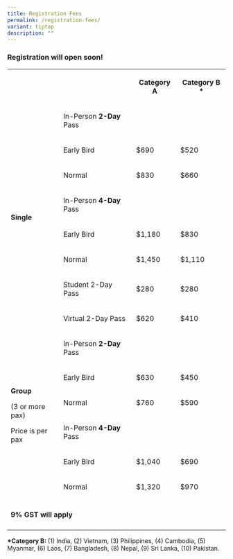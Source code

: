 ```yaml
---
title: Registration Fees
permalink: /registration-fees/
variant: tiptap
description: ""
---
```

<h3><strong>Registration will open soon!</strong></h3>
<table style="minWidth: 100px">
<colgroup>
<col>
<col>
<col>
<col>
</colgroup>
<tbody>
<tr>
<th rowspan="1" colspan="2">
<p></p>
</th>
<th rowspan="1" colspan="1">
<p>Category A</p>
</th>
<th rowspan="1" colspan="1">
<p>Category B *</p>
</th>
</tr>
<tr>
<td rowspan="8" colspan="1">
<p><strong>Single</strong>
</p>
</td>
<td rowspan="1" colspan="1">
<p>In-Person <strong>2-Day </strong>Pass</p>
</td>
<td rowspan="1" colspan="1">
<p></p>
</td>
<td rowspan="1" colspan="1">
<p></p>
</td>
</tr>
<tr>
<td rowspan="1" colspan="1">
<p>Early Bird</p>
</td>
<td rowspan="1" colspan="1">
<p>$690</p>
</td>
<td rowspan="1" colspan="1">
<p>$520</p>
</td>
</tr>
<tr>
<td rowspan="1" colspan="1">
<p>Normal</p>
</td>
<td rowspan="1" colspan="1">
<p>$830</p>
</td>
<td rowspan="1" colspan="1">
<p>$660</p>
</td>
</tr>
<tr>
<td rowspan="1" colspan="1">
<p>In-Person <strong>4-Day </strong>Pass</p>
</td>
<td rowspan="1" colspan="1">
<p></p>
</td>
<td rowspan="1" colspan="1">
<p></p>
</td>
</tr>
<tr>
<td rowspan="1" colspan="1">
<p>Early Bird</p>
</td>
<td rowspan="1" colspan="1">
<p>$1,180</p>
</td>
<td rowspan="1" colspan="1">
<p>$830</p>
</td>
</tr>
<tr>
<td rowspan="1" colspan="1">
<p>Normal</p>
</td>
<td rowspan="1" colspan="1">
<p>$1,450</p>
</td>
<td rowspan="1" colspan="1">
<p>$1,110</p>
</td>
</tr>
<tr>
<td rowspan="1" colspan="1">
<p>Student 2-Day Pass</p>
</td>
<td rowspan="1" colspan="1">
<p>$280</p>
</td>
<td rowspan="1" colspan="1">
<p>$280</p>
</td>
</tr>
<tr>
<td rowspan="1" colspan="1">
<p>Virtual 2-Day Pass</p>
</td>
<td rowspan="1" colspan="1">
<p>$620</p>
</td>
<td rowspan="1" colspan="1">
<p>$410</p>
</td>
</tr>
<tr>
<td rowspan="6" colspan="1">
<p><strong>Group</strong>
</p>
<p>(3 or more pax)</p>
<p>Price is per pax</p>
</td>
<td rowspan="1" colspan="1">
<p>In-Person <strong>2-Day </strong>Pass</p>
</td>
<td rowspan="1" colspan="1">
<p></p>
</td>
<td rowspan="1" colspan="1">
<p></p>
</td>
</tr>
<tr>
<td rowspan="1" colspan="1">
<p>Early Bird</p>
</td>
<td rowspan="1" colspan="1">
<p>$630</p>
</td>
<td rowspan="1" colspan="1">
<p>$450</p>
</td>
</tr>
<tr>
<td rowspan="1" colspan="1">
<p>Normal</p>
</td>
<td rowspan="1" colspan="1">
<p>$760</p>
</td>
<td rowspan="1" colspan="1">
<p>$590</p>
</td>
</tr>
<tr>
<td rowspan="1" colspan="1">
<p>In-Person <strong>4-Day </strong>Pass</p>
</td>
<td rowspan="1" colspan="1">
<p></p>
</td>
<td rowspan="1" colspan="1">
<p></p>
</td>
</tr>
<tr>
<td rowspan="1" colspan="1">
<p>Early Bird</p>
</td>
<td rowspan="1" colspan="1">
<p>$1,040</p>
</td>
<td rowspan="1" colspan="1">
<p>$690</p>
</td>
</tr>
<tr>
<td rowspan="1" colspan="1">
<p>Normal</p>
</td>
<td rowspan="1" colspan="1">
<p>$1,320</p>
</td>
<td rowspan="1" colspan="1">
<p>$970</p>
</td>
</tr>
<tr>
<td rowspan="1" colspan="4">
<h4><strong>9% GST will apply</strong></h4>
</td>
</tr>
</tbody>
</table>
<p><strong>*Category B: </strong>(1) India, (2) Vietnam, (3) Philippines,
(4) Cambodia, (5) Myanmar, (6) Laos, (7) Bangladesh, (8) Nepal, (9) Sri
Lanka, (10) Pakistan.</p>
<p></p>
<p></p>
